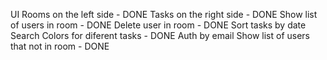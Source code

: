 UI
Rooms on the left side - DONE
Tasks on the right side - DONE
Show list of users in room - DONE
Delete user in room - DONE
Sort tasks by date
Search
Colors for diferent tasks - DONE
Auth by email
Show list of users that not in room - DONE
